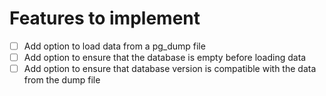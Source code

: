 # Features to implement
- [ ] Add option to load data from a pg_dump file
- [ ] Add option to ensure that the database is empty before loading data
- [ ] Add option to ensure that database version is compatible with the data from the dump file
